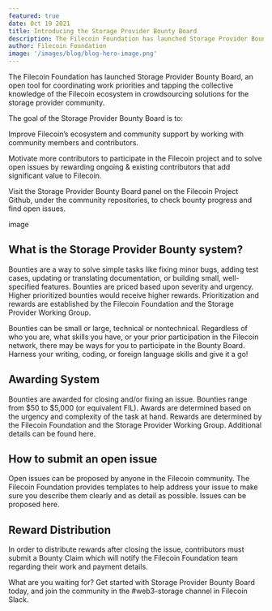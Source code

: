 ```yaml
---
featured: true
date: Oct 19 2021
title: Introducing the Storage Provider Bounty Board
description: The Filecoin Foundation has launched Storage Provider Bounty Board, an open tool for coordinating work priorities and tapping the collective knowledge of the Filecoin ecosystem in crowdsourcing solutions for the storage provider community.
author: Filecoin Foundation
image: '/images/blog/blog-hero-image.png'
---
```


The Filecoin Foundation has launched Storage Provider Bounty Board, an open tool for coordinating work priorities and tapping the collective knowledge of the Filecoin ecosystem in crowdsourcing solutions for the storage provider community.

The goal of the Storage Provider Bounty Board is to:

Improve Filecoin’s ecosystem and community support by working with community members and contributors.

Motivate more contributors to participate in the Filecoin project and to solve open issues by rewarding ongoing & existing contributors that add significant value to Filecoin.

Visit the Storage Provider Bounty Board panel on the Filecoin Project Github, under the community repositories, to check bounty progress and find open issues.

image

## What is the Storage Provider Bounty system?

Bounties are a way to solve simple tasks like fixing minor bugs, adding test cases, updating or translating documentation, or building small, well-specified features. Bounties are priced based upon severity and urgency. Higher prioritized bounties would receive higher rewards. Prioritization and rewards are established by the Filecoin Foundation and the Storage Provider Working Group.

Bounties can be small or large, technical or nontechnical. Regardless of who you are, what skills you have, or your prior participation in the Filecoin network, there may be ways for you to participate in the Bounty Board. Harness your writing, coding, or foreign language skills and give it a go!

## Awarding System

Bounties are awarded for closing and/or fixing an issue. Bounties range from $50 to $5,000 (or equivalent FIL). Awards are determined based on the urgency and complexity of the task at hand. Rewards are determined by the Filecoin Foundation and the Storage Provider Working Group. Additional details can be found here.

## How to submit an open issue

Open issues can be proposed by anyone in the Filecoin community. The Filecoin Foundation provides templates to help address your issue to make sure you describe them clearly and as detail as possible. Issues can be proposed here.

## Reward Distribution

In order to distribute rewards after closing the issue, contributors must submit a Bounty Claim which will notify the Filecoin Foundation team regarding their work and payment details.

What are you waiting for? Get started with Storage Provider Bounty Board today, and join the community in the #web3-storage channel in Filecoin Slack.
